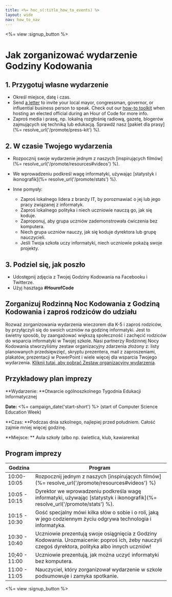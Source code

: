 ```yaml
---
title: <%= hoc_s(:title_how_to_events) %>
layout: wide
nav: how_to_nav
---
```

<%= view :signup_button %>

# Jak zorganizować wydarzenie Godziny Kodowania

## 1. Przygotuj własne wydarzenie

- Określ miejsce, datę i czas.
- Send [a letter](https://hourofcode.com/promote/resources#sample-emails) to invite your local mayor, congressman, governor, or influential business person to speak. Check out our [how-to toolkit](%=localized_file('/files/elected-official.pdf')%) when hosting an elected official during an Hour of Code for more info.
- Zaproś media i prasę, np. lokalną rozgłośnię radiową, gazetę, blogerów zajmujących się techniką lub edukacją. Sprawdź nasz [pakiet dla prasy](%= resolve_url('/promote/press-kit') %).

## 2. W czasie Twojego wydarzenia

- Rozpocznij swoje wydarzenie jednym z naszych [inspirujących filmów](%= resolve_url('/promote/resources#videos') %).
- We wprowadzeniu podkreśl wagę informatyki, używając [statystyk i ikonografik](%= resolve_url('/promote/stats') %).   
      
    
- Inne pomysły: 
    - Zaproś lokalnego lidera z branży IT, by porozmawiać o jej lub jego pracy związanej z informatyk.
    - Zaproś lokalnego polityka i niech uczniowie nauczą go, jak się koduje.
    - Zaproponuj, aby grupa uczniów zademonstrowała ćwiczenia bez komputera.
    - Niech grupa uczniów nauczy, jak się koduje dyrektora lub grupę nauczycieli.
    - Jeśli Twoja szkoła uczy informatyki, niech uczniowie pokażą swoje projekty.

## 3. Podziel się, jak poszło

- Udostępnij zdjęcia z Twojej Godziny Kodowania na Facebooku i Twitterze. 
- Użyj hasztaga **#HourofCode**

## Zorganizuj Rodzinną Noc Kodowania z Godziną Kodowania i zaproś rodziców do udziału

Rozważ zorganizowania wydarzenia wieczorem dla K-5 i zaproś rodziców, by przyłączyli się do swoich uczniów na godzinę informatyki. Jest to świetny sposób, by zaangażować większą społeczność i zachęcić rodziców do wsparcia informatyki w Twojej szkole. Nasi partnerzy Rodzinnej Nocy Kodowania stworzyliśmy zestaw organizacyjny zdarzenia złożony z: listy planowanych przedsięwzięć, skryptu prezentera, mail z zaproszeniami, plakatów, prezentacji w PowerPoint i wiele więcej dla wsparcia Twojego wydarzenia. [ Kliknij tutaj, aby pobrać Zestaw organizacyjny wydarzenia](http://www.familycodenight.org/DownloadCodeDotOrg.html).

## Przykładowy plan imprezy

**Wydarzenie: **Otwarcie ogólnoszkolnego Tygodnia Edukacji Informatycznej

**Date:** <%= campaign_date('start-short') %> (start of Computer Science Education Week)

**Czas: **Podczas dnia szkolnego, najlepiej przed południem. Całość zajmie mniej więcej godzinę.

**Miejsce: ** Aula szkoły (albo np. świetlica, klub, kawiarenka)   
  


## Program imprezy

| Godzina       | Program                                                                                                                                             |
| ------------- | --------------------------------------------------------------------------------------------------------------------------------------------------- |
| 10:00-10:05   | Rozpocznij jednym z naszych [inspirujących filmów](%= resolve_url('/promote/resources#videos') %)                                                   |
| 10:05 - 10:15 | Dyrektor we wprowadzeniu podkreśla wagę informatyki, używając [statystyk i ikonografik](%= resolve_url('/promote/stats') %).                        |
| 10:15 - 10:30 | Gość specjalny mówi kilka słów o sobie i o roli, jaką w jego codziennym życiu odgrywa technologia i informatyka.                                    |
| 10:30 - 10:40 | Uczniowie prezentują swoje osiągnięcia z Godziny Kodowania. Urozmaicenie: poproś ich, żeby nauczyli czegoś dyrektora, polityka albo innych uczniów! |
| 10;40 - 11:00 | Uczniowie prezentują, jak można uczyć informatyki bez komputera.                                                                                    |
| 11:00 - 11:05 | Nauczyciel, który zorganizował wydarzenie w szkole podsumowuje i zamyka spotkanie.                                                                  |

<%= view :signup_button %>